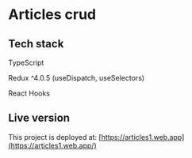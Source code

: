 # Articles crud

## Tech stack

TypeScript

Redux ^4.0.5 (useDispatch, useSelectors)

React Hooks

## Live version

This project is deployed at: [https://articles1.web.app](https://articles1.web.app/)
